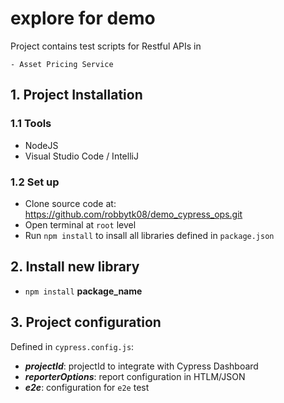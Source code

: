 # explore for demo
 Project contains test scripts for Restful APIs in
 
    - Asset Pricing Service

## 1. Project Installation
### 1.1 Tools
- NodeJS
- Visual Studio Code / IntelliJ

### 1.2 Set up
- Clone source code at: https://github.com/robbytk08/demo_cypress_ops.git
- Open terminal at `root` level
- Run `npm install` to insall all libraries defined in `package.json`

## 2. Install new library
- `npm install` **package_name**

## 3. Project configuration
Defined in `cypress.config.js`:

- ***projectId***: projectId to integrate with Cypress Dashboard
- ***reporterOptions***: report configuration in HTLM/JSON
- ***e2e***: configuration for `e2e` test
